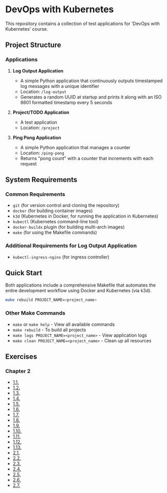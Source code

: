 # DevOps with Kubernetes

This repository contains a collection of test applications for 'DevOps with Kubernetes' course.

## Project Structure

### Applications

1. **Log Output Application**
   - A simple Python application that continuously outputs timestamped log messages with a unique identifier
   - Location: `/log-output`
   - Generates a random UUID at startup and prints it along with an ISO 8601 formatted timestamp every 5 seconds

2. **Project/TODO Application**
   - A test application
   - Location: `/project`

3. **Ping Pong Application**
   - A simple Python application that manages a counter
   - Location: `/ping-pong`
   - Returns "pong count" with a counter that increments with each request

## System Requirements

### Common Requirements
- `git` (for version control and cloning the repository)
- `docker` (for building container images)
- `k3d` (Kubernetes in Docker, for running the application in Kubernetes)
- `kubectl` (Kubernetes command-line tool)
- `docker-buildx` plugin (for building multi-arch images)
- `make` (for using the Makefile commands)

### Additional Requirements for Log Output Application
- `kubectl-ingress-nginx` (for ingress controller)

## Quick Start

Both applications include a comprehensive Makefile that automates the entire development workflow using Docker and Kubernetes (via k3d).

```bash
make rebuild PROJECT_NAME=<project_name>
```

### Other Make Commands
- `make` or `make help` - View all available commands
- `make rebuild` - To build all projects
- `make logs PROJECT_NAME=<project_name>` - View application logs
- `make clean PROJECT_NAME=<project_name>` - Clean up all resources

## Exercises

### Chapter 2

- [1.1.](https://github.com/AnkS4/devops_with_kubernetes/tree/1.1-patch1/log_output)
- [1.2.](https://github.com/AnkS4/devops_with_kubernetes/tree/1.2/project)
- [1.3.](https://github.com/AnkS4/devops_with_kubernetes/tree/1.3/log_output)
- [1.4.](https://github.com/AnkS4/devops_with_kubernetes/tree/1.4-patch2/project)
- [1.5.](https://github.com/AnkS4/devops_with_kubernetes/tree/1.5/project)
- [1.6.](https://github.com/AnkS4/devops_with_kubernetes/tree/1.6/project)
- [1.7.](https://github.com/AnkS4/devops_with_kubernetes/tree/1.7/log_output)
- [1.8.](https://github.com/AnkS4/devops_with_kubernetes/tree/1.8/project)
- [1.9.](https://github.com/AnkS4/devops_with_kubernetes/tree/1.9/ping_pong)
- [1.10.](https://github.com/AnkS4/devops_with_kubernetes/tree/1.10/log_output)
- [1.11.](https://github.com/AnkS4/devops_with_kubernetes/tree/1.11)
- [1.12.](https://github.com/AnkS4/devops_with_kubernetes/tree/1.12)
- [1.13.](https://github.com/AnkS4/devops_with_kubernetes/tree/1.13)
- [2.1.](https://github.com/AnkS4/devops_with_kubernetes/tree/2.1)
- [2.2.](https://github.com/AnkS4/devops_with_kubernetes/tree/2.2-patch1)
- [2.3.](https://github.com/AnkS4/devops_with_kubernetes/tree/2.3-patch3)
- [2.4.](https://github.com/AnkS4/devops_with_kubernetes/tree/2.4)
- [2.5.](https://github.com/AnkS4/devops_with_kubernetes/tree/2.5)
- [2.6.](https://github.com/AnkS4/devops_with_kubernetes/tree/2.6)
- [2.7.](https://github.com/AnkS4/devops_with_kubernetes/tree/2.7)
